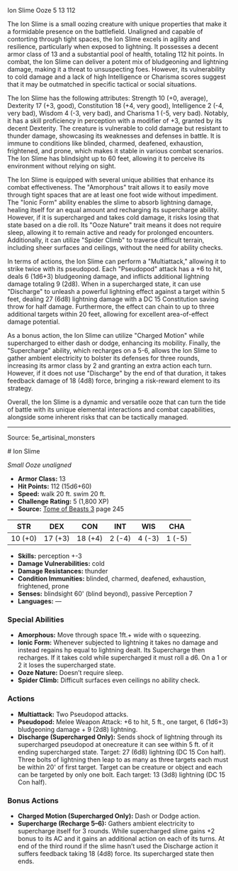 <MonsterName/>Ion Slime</MonsterName>
<CreatureType/>Ooze</CreatureType>
<CR/>5</CR>
<AC/>13</AC>
<HP/>112</HP>
<summary>The Ion Slime is a small oozing creature with unique properties that make it a formidable presence on the battlefield. Unaligned and capable of contorting through tight spaces, the Ion Slime excels in agility and resilience, particularly when exposed to lightning. It possesses a decent armor class of 13 and a substantial pool of health, totaling 112 hit points. In combat, the Ion Slime can deliver a potent mix of bludgeoning and lightning damage, making it a threat to unsuspecting foes. However, its vulnerability to cold damage and a lack of high Intelligence or Charisma scores suggest that it may be outmatched in specific tactical or social situations. </summary>

<detail>

The Ion Slime has the following attributes: Strength 10 (+0, average), Dexterity 17 (+3, good), Constitution 18 (+4, very good), Intelligence 2 (-4, very bad), Wisdom 4 (-3, very bad), and Charisma 1 (-5, very bad). Notably, it has a skill proficiency in perception with a modifier of +3, granted by its decent Dexterity. The creature is vulnerable to cold damage but resistant to thunder damage, showcasing its weaknesses and defenses in battle. It is immune to conditions like blinded, charmed, deafened, exhaustion, frightened, and prone, which makes it stable in various combat scenarios. The Ion Slime has blindsight up to 60 feet, allowing it to perceive its environment without relying on sight.

The Ion Slime is equipped with several unique abilities that enhance its combat effectiveness. The "Amorphous" trait allows it to easily move through tight spaces that are at least one foot wide without impediment. The "Ionic Form" ability enables the slime to absorb lightning damage, healing itself for an equal amount and recharging its supercharge ability. However, if it is supercharged and takes cold damage, it risks losing that state based on a die roll. Its "Ooze Nature" trait means it does not require sleep, allowing it to remain active and ready for prolonged encounters. Additionally, it can utilize "Spider Climb" to traverse difficult terrain, including sheer surfaces and ceilings, without the need for ability checks.

In terms of actions, the Ion Slime can perform a "Multiattack," allowing it to strike twice with its pseudopod. Each "Pseudopod" attack has a +6 to hit, deals 6 (1d6+3) bludgeoning damage, and inflicts additional lightning damage totaling 9 (2d8). When in a supercharged state, it can use "Discharge" to unleash a powerful lightning effect against a target within 5 feet, dealing 27 (6d8) lightning damage with a DC 15 Constitution saving throw for half damage. Furthermore, the effect can chain to up to three additional targets within 20 feet, allowing for excellent area-of-effect damage potential.

As a bonus action, the Ion Slime can utilize "Charged Motion" while supercharged to either dash or dodge, enhancing its mobility. Finally, the "Supercharge" ability, which recharges on a 5-6, allows the Ion Slime to gather ambient electricity to bolster its defenses for three rounds, increasing its armor class by 2 and granting an extra action each turn. However, if it does not use "Discharge" by the end of that duration, it takes feedback damage of 18 (4d8) force, bringing a risk-reward element to its strategy. 

Overall, the Ion Slime is a dynamic and versatile ooze that can turn the tide of battle with its unique elemental interactions and combat capabilities, alongside some inherent risks that can be tactically managed.</detail>



---

Source: 5e_artisinal_monsters

<statblock>
# Ion Slime

*Small* *Ooze* *unaligned*

- **Armor Class:** 13
- **Hit Points:** 112 (15d6+60)
- **Speed:** walk 20 ft. swim 20 ft.
- **Challenge Rating:** 5 (1,800 XP)
- **Source:** [Tome of Beasts 3](https://koboldpress.com/kpstore/product/tome-of-beasts-3-for-5th-edition/) page 245

| STR | DEX | CON | INT | WIS | CHA |
| --- | --- | --- | --- | --- | --- |
| 10 (+0) | 17 (+3) | 18 (+4) | 2 (-4) | 4 (-3) | 1 (-5) |

- **Skills:** perception +-3
- **Damage Vulnerabilities:** cold
- **Damage Resistances:** thunder
- **Condition Immunities:** blinded, charmed, deafened, exhaustion, frightened, prone
- **Senses:** blindsight 60' (blind beyond), passive Perception 7
- **Languages:** —

### Special Abilities

- **Amorphous:** Move through space 1ft.+ wide with o squeezing.
- **Ionic Form:** Whenever subjected to lightning it takes no damage and instead regains hp equal to lightning dealt. Its Supercharge then recharges. If it takes cold while supercharged it must roll a d6. On a 1 or 2 it loses the supercharged state.
- **Ooze Nature:** Doesn’t require sleep.
- **Spider Climb:** Difficult surfaces even ceilings no ability check.

### Actions

- **Multiattack:** Two Pseudopod attacks.
- **Pseudopod:** Melee Weapon Attack: +6 to hit, 5 ft., one target, 6 (1d6+3) bludgeoning damage + 9 (2d8) lightning.
- **Discharge (Supercharged Only):** Sends shock of lightning through its supercharged pseudopod at onecreature it can see within 5 ft. of it ending supercharged state. Target: 27 (6d8) lightning (DC 15 Con half). Three bolts of lightning then leap to as many as three targets each must be within 20' of first target. Target can be creature or object and each can be targeted by only one bolt. Each target: 13 (3d8) lightning (DC 15 Con half).

### Bonus Actions

- **Charged Motion (Supercharged Only):** Dash or Dodge action.
- **Supercharge (Recharge 5–6):** Gathers ambient electricity to supercharge itself for 3 rounds. While supercharged slime gains +2 bonus to its AC and it gains an additional action on each of its turns. At end of the third round if the slime hasn’t used the Discharge action it suffers feedback taking 18 (4d8) force. Its supercharged state then ends.


</statblock>


